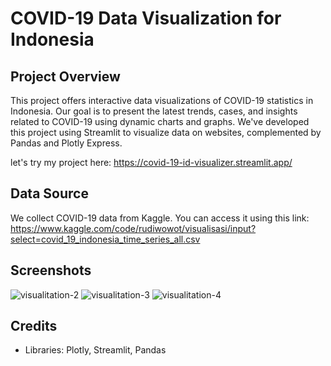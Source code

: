 # COVID-19 Data Visualization for Indonesia

## Project Overview
This project offers interactive data visualizations of COVID-19 statistics in Indonesia. Our goal is to present the latest trends, cases, and insights related to COVID-19 using dynamic charts and graphs. We've developed this project using Streamlit to visualize data on websites, complemented by Pandas and Plotly Express.

let's try my project here:
https://covid-19-id-visualizer.streamlit.app/

## Data Source
We collect COVID-19 data from Kaggle. You can access it using this link:
https://www.kaggle.com/code/rudiwowot/visualisasi/input?select=covid_19_indonesia_time_series_all.csv

## Screenshots
![visualitation-2](https://github.com/akmalia3/COVID-19-ID-Visualizer/assets/101547800/0a9460cd-336a-4976-9c55-6a5113ec65cb)
![visualitation-3](https://github.com/akmalia3/COVID-19-ID-Visualizer/assets/101547800/2d665986-1fad-4c60-8cc6-3fb855f3f326)
![visualitation-4](https://github.com/akmalia3/COVID-19-ID-Visualizer/assets/101547800/5a280654-296f-4d48-9e7b-9ec7b0d47d14)

## Credits
- Libraries: Plotly, Streamlit, Pandas
